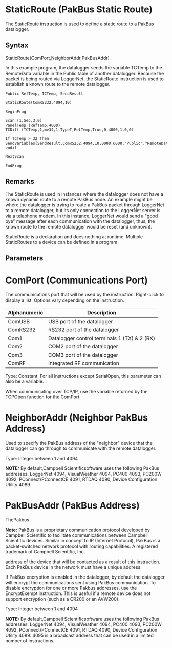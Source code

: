 # StaticRoute (PakBus Static Route)

The StaticRoute instruction is used to define a static route to a PakBus datalogger.

## Syntax

StaticRoute(ComPort,NeighborAddr,PakBusAddr)

In this example program, the datalogger sends the variable TCTemp to the RemoteData variable in the Public table of another datalogger. Because the packet is being routed via LoggerNet, the StaticRoute instruction is used to establish a known route to the remote datalogger.

```
Public RefTemp, TCTemp, SendResult

StaticRoute(ComRS232,4094,10)

BeginProg

Scan (1,Sec,3,0)
PanelTemp (RefTemp,4000)
TCDiff (TCTemp,1,mv34,1,TypeT,RefTemp,True,0,4000,1.0,0)

If TCTemp > 32 Then
SendVariables(SendResult,ComRS232,4094,10,0000,6000,"Public","RemoteData",TCTemp,1)
endif

NextScan

EndProg
```

## Remarks

The StaticRoute is used in instances where the datalogger does not have a known dynamic route to a remote PakBus node. An example might be where the datalogger is trying to route a PakBus packet through LoggerNet to a remote datalogger, but its only connection to the LoggerNet server is via a telephone modem. In this instance, LoggerNet would send a "good bye" message after each communication with the datalogger, thus, the known route to the remote datalogger would be reset (and unknown).

StaticRoute is a declaration and does nothing at runtime. Multiple StaticRoutes to a device can be defined in a program.

## Parameters

# ComPort (Communications Port)

The communications port that will be used by the instruction. Right-click to display a list. Options vary depending on the instruction.

| Alphanumeric | Description                                  |
| ------------ | -------------------------------------------- |
| ComUSB       | USB port of the datalogger                   |
| ComRS232     | RS232 port of the datalogger                 |
| Com1         | Datalogger control terminals 1 (TX) & 2 (RX) |
| Com2         | COM2 port of the datalogger                  |
| Com3         | COM3 port of the datalogger                  |
| ComRF        | Integrated RF communication                  |

Type: Constant. For all instructions except SerialOpen, this parameter can also be a variable.

When communicating over TCP/IP, use the variable returned by the [TCPOpen](tcpopen.md) function for the ComPort.

# NeighborAddr (Neighbor PakBus Address)

Used to specify the PakBus address of the "neighbor" device that the datalogger can go through to communicate with the remote datalogger.

Type: Integer between 1 and 4094

**NOTE:** By default,Campbell Scientificsoftware uses the following PakBus addresses: LoggerNet 4094, VisualWeather 4094, PC400 4093, PC200W 4092, PConnect/PConnectCE 4091, RTDAQ 4090, Device Configuration Utility 4089.

# PakBusAddr (PakBus Address)

ThePakbus

**Note:** PakBus is a proprietary communication protocol developed by Campbell Scientific to facilitate communications between Campbell Scientific devices. Similar in concept to IP (Internet Protocol), PakBus is a packet-switched network protocol with routing capabilities. A registered trademark of Campbell Scientific, Inc.

address of the device that will be contacted as a result of this instruction. Each PakBus device in the network must have a unique address.

If PakBus encryption is enabled in the datalogger, by default the datalogger will encrypt the communications sent using PakBus communication. To disable encryption for one or more Pakbus addresses, use the EncryptExempt instruction. This is useful if a remote device does not support encryption (such as a CR200 or an AVW200).

Type: Integer between 1 and 4094

**NOTE:** By default,Campbell Scientificsoftware uses the following PakBus addresses: LoggerNet 4094, VisualWeather 4094, PC400 4093, PC200W 4092, PConnect/PConnectCE 4091, RTDAQ 4090, Device Configuration Utility 4089. 4095 is a broadcast address that can be used in a limited number of instructions.
